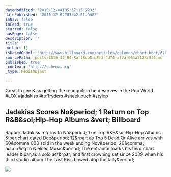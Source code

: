 ```yaml
---
dateModified: '2015-12-04T05:37:15.923Z'
datePublished: '2015-12-04T05:42:01.948Z'
inNav: false
inFeed: true
starred: false
hasPage: false
description: ''
title: ''
author: []
isBasedOnUrl: 'http://www.billboard.com/articles/columns/chart-beat/6785566/jadakiss-no-1-top-rb-hip-hop-albums'
sourcePath: _posts/2015-12-04-8aff8cb8-d8f3-4d74-af7a-061a5128c930.md
published: true
_context: 'http://schema.org'
_type: MediaObject

---
```

Great to see Kiss getting the recognition he deserves in the Pop World.  \#LOX \#jadakiss \#ruffryders \#sheeklouch \#stylep

<article style=""><h1>Jadakiss Scores No&amp;period; 1 Return on Top R&amp;B&amp;sol;Hip-Hop Albums &amp;vert; Billboard</h1><p>Rapper Jadakiss returns to No&amp;period; 1 on Top R&amp;B&amp;sol;Hip-Hop Albums &amp;lpar;chart dated Dec&amp;period; 12&amp;rpar; as Top 5 Dead Or Alive arrives with 60&amp;comma;000 sold in the week ending Nov&amp;period; 26&amp;comma; according to Nielsen Music&amp;period; The entrance marks his third chart leader &amp;lpar;as a solo act&amp;rpar; and first crowning set since 2009 when his third studio album The Last Kiss bowed atop the tally&amp;period;</p><img src="http://www.billboard.com/files/styles/article_main_image/public/media/jadakiss-returns-bb37-2015-billboard-650.jpg" /></article>
